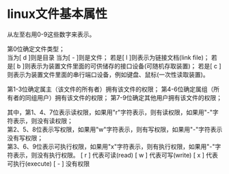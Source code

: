 # linux文件基本属性

从左至右用0-9这些数字来表示。

第0位确定文件类型；  
当为[ d ]则是目录
当为[ - ]则是文件；
若是[ l ]则表示为链接文档(link file)；
若是[ b ]则表示为装置文件里面的可供储存的接口设备(可随机存取装置)；
若是[ c ]则表示为装置文件里面的串行端口设备，例如键盘、鼠标(一次性读取装置)。

第1-3位确定属主（该文件的所有者）拥有该文件的权限；
第4-6位确定属组（所有者的同组用户）拥有该文件的权限；
第7-9位确定其他用户拥有该文件的权限；

其中，第1、4、7位表示读权限，如果用"r"字符表示，则有读权限，如果用"-"字符表示，则没有读权限；  
第2、5、8位表示写权限，如果用"w"字符表示，则有写权限，如果用"-"字符表示没有写权限；  
第3、6、9位表示可执行权限，如果用"x"字符表示，则有执行权限，如果用"-"字符表示，则没有执行权限。
[ r ] 代表可读(read)
[ w ] 代表可写(write)
[ x ] 代表可执行(execute)
[ - ] 没有权限 